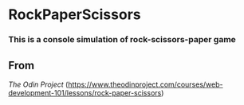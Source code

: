 # RockPaperScissors

### This is a console simulation of rock-scissors-paper game

## From
*The Odin Project* (https://www.theodinproject.com/courses/web-development-101/lessons/rock-paper-scissors)
